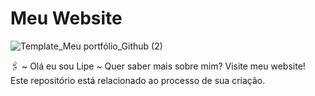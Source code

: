 # Meu Website

![Template_Meu portfólio_Github (2)](https://user-images.githubusercontent.com/91474990/153669399-9f206625-15cb-49bb-a7db-6ec3bf008207.png)


🖇 ~ Olá eu sou Lipe ~  Quer saber mais sobre mim? Visite meu website! Este repositório está relacionado ao processo de sua criação.
